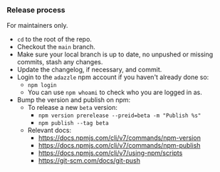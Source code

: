 ### Release process

For maintainers only.

- `cd` to the root of the repo.
- Checkout the `main` branch.
- Make sure your local branch is up to date, no unpushed or missing commits, stash any changes.
- Update the changelog, if necessary, and commit.
- Login to the `adazzle` npm account if you haven't already done so:
  - `npm login`
  - You can use `npm whoami` to check who you are logged in as.
- Bump the version and publish on npm:
  <!-- - To release a new stable version:
    - `npm version [major | minor | patch] -m "Publish %s"`
    - `npm publish` -->
  - To release a new `beta` version:
    - `npm version prerelease --preid=beta -m "Publish %s"`
    - `npm publish --tag beta`
  - Relevant docs:
    - https://docs.npmjs.com/cli/v7/commands/npm-version
    - https://docs.npmjs.com/cli/v7/commands/npm-publish
    - https://docs.npmjs.com/cli/v7/using-npm/scripts
    - https://git-scm.com/docs/git-push
